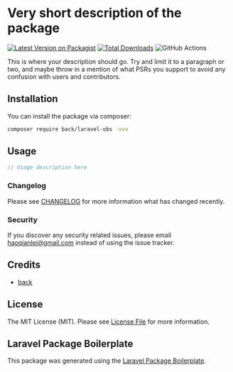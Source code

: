 # Very short description of the package

[![Latest Version on Packagist](https://img.shields.io/packagist/v/back/laravel-obs.svg?style=flat-square)](https://packagist.org/packages/back/laravel-obs)
[![Total Downloads](https://img.shields.io/packagist/dt/back/laravel-obs.svg?style=flat-square)](https://packagist.org/packages/back/laravel-obs)
![GitHub Actions](https://github.com/back/laravel-obs/actions/workflows/main.yml/badge.svg)

This is where your description should go. Try and limit it to a paragraph or two, and maybe throw in a mention of what PSRs you support to avoid any confusion with users and contributors.

## Installation

You can install the package via composer:

```bash
composer require back/laravel-obs -vvv
```

## Usage

```php
// Usage description here
```

### Changelog

Please see [CHANGELOG](CHANGELOG.md) for more information what has changed recently.


### Security

If you discover any security related issues, please email haoqianlei@gmail.com instead of using the issue tracker.

## Credits

-   [back](https://github.com/haoqianlei)

## License

The MIT License (MIT). Please see [License File](LICENSE.md) for more information.

## Laravel Package Boilerplate

This package was generated using the [Laravel Package Boilerplate](https://laravelpackageboilerplate.com).
